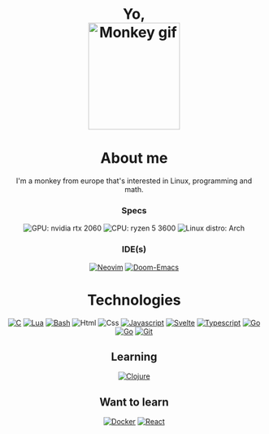 <h1 align="center">
    Yo,<br />
    <img src="https://c.tenor.com/fMWsP6jil1MAAAAS/langostino19gif-arab-monkey.gif" alt="Monkey gif" width="180"
        height="210" />
</h1>

<h1 align="center">About me</h1>
<p align="center">
    I'm a monkey from europe that's interested in Linux, programming and math.
</p>
<h3 align="center">Specs</h3>
<div align="center">
    <img src="https://img.shields.io/badge/NVIDIA-RTX2060-76B900?style=for-the-badge&logo=nvidia&logoColor=white"
        alt="GPU: nvidia rtx 2060" />
    <img src="https://img.shields.io/badge/AMD-Ryzen_5_3600-ED1C24?style=for-the-badge&logo=amd&logoColor=white\"
        alt="CPU: ryzen 5 3600" />
    <img src="https://img.shields.io/badge/Arch_Linux-1793D1?style=for-the-badge&logo=arch-linux&logoColor=white"
        alt="Linux distro: Arch" />
</div>
<h3 align="center">IDE(s)</h3>
<div align="center">
    <a href="https://neovim.io/"><img
            src="https://img.shields.io/badge/NeoVim-%2357A143.svg?&style=for-the-badge&logo=neovim&logoColor=white"
            alt="Neovim" /></a>
    <a href="https://github.com/doomemacs/doomemacs"><img
            src="https://img.shields.io/badge/Doom_Emacs-%237F5AB6.svg?&style=for-the-badge&logo=gnu-emacs&logoColor=white"
            alt="Doom-Emacs" /></a>
</div>

<h1 align="center">Technologies</h1>
<div align="center">
    <a href="https://gcc.gnu.org/"><img
            src="https://img.shields.io/badge/C-00599C?style=for-the-badge&logo=c&logoColor=white" alt="C" /></a>
    <a href="https://www.lua.org/"><img
            src="https://img.shields.io/badge/Lua-2C2D72?style=for-the-badge&logo=lua&logoColor=white" alt="Lua" /></a>
    <a href="https://www.gnu.org/software/bash/"><img
            src="https://img.shields.io/badge/Shell_Script-121011?style=for-the-badge&logo=gnu-bash&logoColor=white"
            alt="Bash" /></a>
    <img src="https://img.shields.io/badge/HTML5-E34F26?style=for-the-badge&logo=html5&logoColor=white" alt="Html" />
    <img src="https://img.shields.io/badge/CSS3-1572B6?style=for-the-badge&logo=css3&logoColor=white" alt="Css" />
    <a href="https://www.javascript.com/"><img
            src="https://img.shields.io/badge/JavaScript-F7DF1E?style=for-the-badge&logo=javascript&logoColor=black"
            alt="Javascript" /></a>
    <a href="https://svelte.dev/"><img
            src="https://img.shields.io/badge/Svelte-4A4A55?style=for-the-badge&logo=svelte&logoColor=FF3E00"
            alt="Svelte" /></a>
    <a href="https://www.typescriptlang.org/"><img
            src="https://img.shields.io/badge/TypeScript-007ACC?style=for-the-badge&logo=typescript&logoColor=white"
            alt="Typescript" /></a>
    <a href="https://go.dev/"><img
            src="https://img.shields.io/badge/Go-00ADD8?style=for-the-badge&logo=go&logoColor=white" alt="Go" /></a>
    <a href="https://rust-lang.org/"><img
            src="https://img.shields.io/badge/Rust-000000?style=for-the-badge&logo=rust&logoColor=white" alt="Go" /></a>
    <a href="https://git-scm.com/"><img
            src="https://img.shields.io/badge/GIT-E44C30?style=for-the-badge&logo=git&logoColor=white" alt="Git" /></a>
</div>

<h2 align="center">Learning</h2>
<div align="center">
    <a href="https://www.clojure.org/"><img
            src="https://img.shields.io/badge/Clojure-%23Clojure.svg?style=for-the-badge&logo=Clojure&logoColor=Clojure"
            alt="Clojure" /></a>
</div>

<h2 align="center">Want to learn</h2>
<div align="center">
    <a href="https://www.docker.com/"><img
            src="https://img.shields.io/badge/docker-%230db7ed.svg?style=for-the-badge&logo=docker&logoColor=white"
            alt="Docker" /></a>
    <a href="https://reactjs.org/"><img
            src="https://img.shields.io/badge/React-20232A?style=for-the-badge&logo=react&logoColor=61DAFB"
            alt="React" /></a>
</div>
